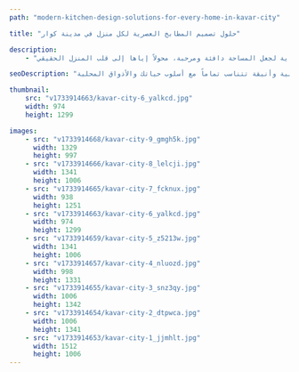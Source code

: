 ```yaml
---
path: "modern-kitchen-design-solutions-for-every-home-in-kavar-city"

title: "حلول تصميم المطابخ العصرية لكل منزل في مدينة كوار"

description:
    - "قمنا بتصميم مطبخ أنيق وعملي لمنزل في مدينة كوار، يتناسب تماماً مع أسلوب حياة صاحب المنزل والأذواق المحلية. استفاد التخطيط من المساحة المتاحة بأفضل شكل ممكن، مما يضمن سهولة الوصول إلى كل شيء مع الحفاظ على الإحساس بالنظافة والانفتاح. أضافت التشطيبات العصرية لمسة حديثة، مما أدى إلى إنشاء مطبخ يجمع بين الجاذبية البصرية والوظائفية. تم تخطيط كل تفصيل بعناية لجعل المساحة دافئة ومرحبة، محولاً إياها إلى قلب المنزل الحقيقي."

seoDescription: "اكتشف تصاميم المطابخ العصرية في مدينة كوار التي تتميز بتخطيطات موفرة للمساحة، وتشطيبات عصرية، وحلول مخصصة. قم بتحويل مطبخك مع مصممينا الخبراء. أنشئ مساحة عملية وأنيقة تتناسب تماماً مع أسلوب حياتك والأذواق المحلية."

thumbnail:
    src: "v1733914663/kavar-city-6_yalkcd.jpg"
    width: 974
    height: 1299

images:
    - src: "v1733914668/kavar-city-9_gmgh5k.jpg"
      width: 1329
      height: 997
    - src: "v1733914666/kavar-city-8_lelcji.jpg"
      width: 1341
      height: 1006
    - src: "v1733914665/kavar-city-7_fcknux.jpg"
      width: 938
      height: 1251
    - src: "v1733914663/kavar-city-6_yalkcd.jpg"
      width: 974
      height: 1299
    - src: "v1733914659/kavar-city-5_z5213w.jpg"
      width: 1341
      height: 1006
    - src: "v1733914657/kavar-city-4_nluozd.jpg"
      width: 998
      height: 1331
    - src: "v1733914655/kavar-city-3_snz3qy.jpg"
      width: 1006
      height: 1342
    - src: "v1733914654/kavar-city-2_dtpwca.jpg"
      width: 1006
      height: 1341
    - src: "v1733914653/kavar-city-1_jjmhlt.jpg"
      width: 1512
      height: 1006
---
```

